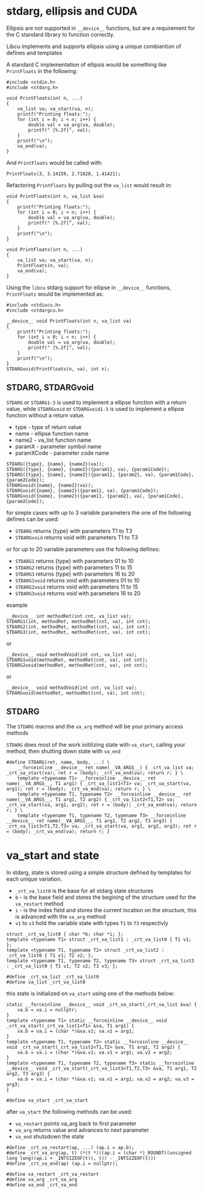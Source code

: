 # stdarg, ellipsis and CUDA

Ellipsis are not supported in `__device__` functions, but are a requirement for the C standard library to function correctly.

Libcu implements and supports ellipsis using a unique combiantion of defines and templates

A standard C implementation of ellipsis would be something like `PrintFloats` in the following:
```
#include <stdio.h>
#include <stdarg.h>

void PrintFloats(int n, ...)
{
	va_list va; va_start(va, n);
	printf("Printing floats:");
	for (int i = 0; i < n; i++) {
		double val = va_arg(va, double);
		printf(" [%.2f]", val);
	}
	printf("\n");
	va_end(va);
}
```
And `PrintFloats` would be called with:
```
PrintFloats(3, 3.14159, 2.71828, 1.41421);
```
Refactoring `PrintFloats` by pulling out the `va_list` would result in:
```
void PrintFloats(int n, va_list &va)
{
	printf("Printing floats:");
	for (int i = 0; i < n; i++) {
		double val = va_arg(va, double);
		printf(" [%.2f]", val);
	}
	printf("\n");
}

void PrintFloats(int n, ...)
{
    va_list va; va_start(va, n);
    PrintFloats(n, va);
    va_end(va);
}
```
Using the `libcu` stdarg support for ellipse in `__device__` functions, `PrintFloats` would be implemented as:
```
#include <stdiocu.h>
#include <stdargcu.h>

__device__ void PrintFloats(int n, va_list va)
{
	printf("Printing floats:");
	for (int i = 0; i < n; i++) {
		double val = va_arg(va, double);
		printf(" [%.2f]", val);
	}
	printf("\n");
}
STDARGvoid(PrintFloats(n, va), int n);
```


## STDARG, STDARGvoid 

`STDARG` or `STDARG1-3` is used to implement a ellipse function with a return value, while `STDARGvoid` or `STDARGvoid1-3` is used to implement a ellipse function without a return value.
* type - type of return value
* name - ellipse function name
* name2 - va_list function name
* paramX - parameter symbol name
* paramXCode - parameter code name
```
STDARG({type}, {name}, {name2}(va));
STDARG({type}, {name}, {name2}({param1}, va), {param1Code});
STDARG({type}, {name}, {name2}({param1}, {param2}, va), {param1Code}, {param2Code});
STDARGvoid({name}, {name2}(va));
STDARGvoid({name}, {name2}({param1}, va), {param1Code});
STDARGvoid({name}, {name2}({param1}, {param2}, va), {param1Code}, {param2Code});
```

for simple cases with up to 3 variable parameters the one of the following defines can be used:
* `STDARG` returns {type} with parameters T1 to T3
* `STDARGvoid` returns void with parameters T1 to T3

or for up to 20 variable parameters use the following defines:
* `STDARG1` returns {type} with parameters 01 to 10
* `STDARG2` returns {type} with parameters 11 to 15
* `STDARG3` returns {type} with parameters 16 to 20
* `STDARG1void` returns void with parameters 01 to 10
* `STDARG2void` returns void with parameters 11 to 15
* `STDARG3void` returns void with parameters 16 to 20


example
```
__device__ int methodRet(int cnt, va_list va);
STDARG1(int, methodRet, methodRet(cnt, va), int cnt);
STDARG2(int, methodRet, methodRet(cnt, va), int cnt);
STDARG3(int, methodRet, methodRet(cnt, va), int cnt);
```
or
```
__device__ void methodVoid(int cnt, va_list va);
STDARG1void(methodRet, methodRet(cnt, va), int cnt);
STDARG2void(methodRet, methodRet(cnt, va), int cnt);
```
or
```
__device__ void methodVoid(int cnt, va_list va);
STDARGvoid(methodRet, methodRet(cnt, va), int cnt);
```

## STDARG
The `STDARG` macros and the `va_arg` method will be your primary access methods

`STDARG` does most of the work initilizing state with `va_start`, calling your method, then shutting down state with `va_end`
```
#define STDARG(ret, name, body, ...) \
	__forceinline __device__ ret name(__VA_ARGS__) { _crt_va_list va; _crt_va_start(va); ret r = (body); _crt_va_end(va); return r; } \
	template <typename T1> __forceinline __device__ ret name(__VA_ARGS__, T1 arg1) { _crt_va_list1<T1> va; _crt_va_start(va, arg1); ret r = (body); _crt_va_end(va); return r; } \
	template <typename T1, typename T2> __forceinline __device__ ret name(__VA_ARGS__, T1 arg1, T2 arg2) { _crt_va_list2<T1,T2> va; _crt_va_start(va, arg1, arg2); ret r = (body); _crt_va_end(va); return r; } \
	template <typename T1, typename T2, typename T3> __forceinline __device__ ret name(__VA_ARGS__, T1 arg1, T2 arg2, T3 arg3) { _crt_va_list3<T1,T2,T3> va; _crt_va_start(va, arg1, arg2, arg3); ret r = (body); _crt_va_end(va); return r; }
```

# va_start and state
In stdarg, state is stored using a simple structure defined by templates for each unique variation.

* `_crt_va_list0` is the base for all stdarg state structures
* `b` - is the base field and stores the begining of the structure used for the `va_restart` method
* `i` - is the index field and stores the current location on the structure, this is advanced with the `va_arg` method
* `v1` to `v3` hold the variable state with types `T1` to `T3` respectivly
```
struct _crt_va_list0 { char *b; char *i; };
template <typename T1> struct _crt_va_list1 : _crt_va_list0 { T1 v1; };
template <typename T1, typename T2> struct _crt_va_list2 : _crt_va_list0 { T1 v1; T2 v2; };
template <typename T1, typename T2, typename T3> struct _crt_va_list3 : _crt_va_list0 { T1 v1; T2 v2; T3 v3; };

#define _crt_va_list _crt_va_list0 
#define va_list _crt_va_list0
```

this state is initialized on `va_start` using one of the methods below:
```
static __forceinline __device__ void _crt_va_start(_crt_va_list &va) {
	va.b = va.i = nullptr;
}
template <typename T1> static __forceinline __device__ void _crt_va_start(_crt_va_list1<T1> &va, T1 arg1) {
	va.b = va.i = (char *)&va.v1; va.v1 = arg1;
}
template <typename T1, typename T2> static __forceinline __device__ void _crt_va_start(_crt_va_list2<T1,T2> &va, T1 arg1, T2 arg2) {
	va.b = va.i = (char *)&va.v1; va.v1 = arg1; va.v2 = arg2;
}
template <typename T1, typename T2, typename T3> static __forceinline __device__ void _crt_va_start(_crt_va_list3<T1,T2,T3> &va, T1 arg1, T2 arg2, T3 arg3) {
	va.b = va.i = (char *)&va.v1; va.v1 = arg1; va.v2 = arg2; va.v3 = arg3;
}

#define va_start _crt_va_start
```

after `va_start` the following methods can be used:
* `va_restart` points va_arg back to first parameter
* `va_arg` returns value and advances to next parameter
* `va_end` shutsdown the state
```
#define _crt_va_restart(ap, ...) (ap.i = ap.b);
#define _crt_va_arg(ap, t) (*(t *)((ap.i = (char *)_ROUNDT((unsigned long long)(ap.i + _INTSIZEOF(t)), t)) - _INTSIZEOF(t)))
#define _crt_va_end(ap) (ap.i = nullptr);

#define va_restart _crt_va_restart
#define va_arg _crt_va_arg
#define va_end _crt_va_end
```